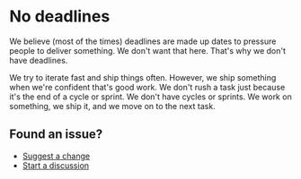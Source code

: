# No deadlines

We believe (most of the times) deadlines are made up dates to pressure people to deliver something.
We don't want that here.
That's why we don't have deadlines.

We try to iterate fast and ship things often.
However, we ship something when we're confident that's good work.
We don't rush a task just because it's the end of a cycle or sprint.
We don't have cycles or sprints.
We work on something, we ship it, and we move on to the next task.

## Found an issue?

- [Suggest a change](https://github.com/zoonk/handbook/edit/main/about/no-deadlines.md)
- [Start a discussion](https://github.com/zoonk/handbook/discussions/new)
